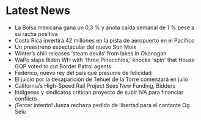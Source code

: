 # Latest News
-  La Bolsa mexicana gana un 0,3 % y anota caída semanal de 1 % pese a su racha positiva
-  Costa Rica invertirá 42 millones en la pista de aeropuerto en el Pacífico
-  Un preestreno espectacular del nuevo Son Moix
-  Winter’s chill releases ‘steam devils’ from lakes in Okanagan
-  WaPo slaps Biden WH with 'three Pinocchios,' knocks 'spin' that House GOP voted to cut Border Patrol agents
-  Federico, nuevo rey del país que presume de felicidad
-  El juicio por la desaparición de Tehuel de la Torre comenzará en julio
-  California’s High-Speed Rail Project Sees New Funding, Bidders
-  Indígenas y sindicatos critican proyecto de subir IVA para financiar conflicto
-  ¡Tercer intento! Jueza rechaza pedido de libertad para el cantante Og Selu
